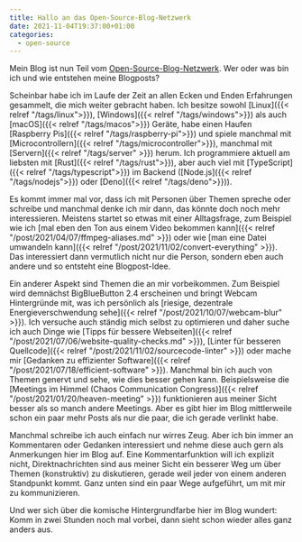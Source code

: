 ```yaml
---
title: Hallo an das Open-Source-Blog-Netzwerk
date: 2021-11-04T19:37:00+01:00
categories:
  - open-source
---
```

Mein Blog ist nun Teil vom [Open-Source-Blog-Netzwerk](https://osbn.de).
Wer oder was bin ich und wie entstehen meine Blogposts?
<!--more-->

Scheinbar habe ich im Laufe der Zeit an allen Ecken und Enden Erfahrungen gesammelt, die mich weiter gebracht haben.
Ich besitze sowohl [Linux]({{< relref "/tags/linux">}}), [Windows]({{< relref "/tags/windows">}}) als auch [macOS]({{< relref "/tags/macos">}}) Geräte, habe einen Haufen [Raspberry Pis]({{< relref "/tags/raspberry-pi">}}) und spiele manchmal mit [Microcontrollern]({{< relref "/tags/microcontroller">}}), manchmal mit [Servern]({{< relref "/tags/server" >}}) herum.
Ich programmiere aktuell am liebsten mit [Rust]({{< relref "/tags/rust">}}), aber auch viel mit [TypeScript]({{< relref "/tags/typescript">}}) im Backend ([Node.js]({{< relref "/tags/nodejs">}}) oder [Deno]({{< relref "/tags/deno">}})).

Es kommt immer mal vor, dass ich mit Personen über Themen spreche oder schreibe und manchmal denke ich mir dann, das könnte doch noch mehr interessieren.
Meistens startet so etwas mit einer Alltagsfrage, zum Beispiel wie ich [mal eben den Ton aus einem Video bekommen kann]({{< relref "/post/2021/04/07/ffmpeg-aliases.md" >}}) oder wie [man eine Datei umwandeln kann]({{< relref "/post/2021/11/02/convert-everything" >}}).
Das interessiert dann vermutlich nicht nur die Person, sondern eben auch andere und so entsteht eine Blogpost-Idee.

Ein anderer Aspekt sind Themen die an mir vorbeikommen.
Zum Beispiel wird demnächst BigBlueButton 2.4 erscheinen und bringt Webcam Hintergründe mit, was ich persönlich als [riesige, dezentrale Energieverschwendung sehe]({{< relref "/post/2021/10/07/webcam-blur" >}}).
Ich versuche auch ständig mich selbst zu optimieren und daher suche ich auch Dinge wie [Tipps für bessere Webseiten]({{< relref "/post/2021/07/06/website-quality-checks.md" >}}), [Linter für besseren Quellcode]({{< relref "/post/2021/11/02/sourcecode-linter" >}}) oder mache mir [Gedanken zu effizienter Software]({{< relref "/post/2021/07/18/efficient-software" >}}).
Manchmal bin ich auch von Themen genervt und sehe, wie dies besser gehen kann.
Beispielsweise die [Meetings im Himmel (Chaos Communication Congress)]({{< relref "/post/2021/01/20/heaven-meeting" >}}) funktionieren aus meiner Sicht besser als so manch andere Meetings.
Aber es gibt hier im Blog mittlerweile schon ein paar mehr Posts als nur die paar, die ich gerade verlinkt habe.

Manchmal schreibe ich auch einfach nur wirres Zeug.
Aber ich bin immer an Kommentaren oder Gedanken interessiert und nehme diese auch gern als Anmerkungen hier im Blog auf.
Eine Kommentarfunktion will ich explizit nicht, Direktnachrichten sind aus meiner Sicht ein besserer Weg um über Themen (konstruktiv) zu diskutieren, gerade weil jeder von einem anderen Standpunkt kommt.
Ganz unten sind ein paar Wege aufgeführt, um mit mir zu kommunizieren.

Und wer sich über die komische Hintergrundfarbe hier im Blog wundert:
Komm in zwei Stunden noch mal vorbei, dann sieht schon wieder alles ganz anders aus.
